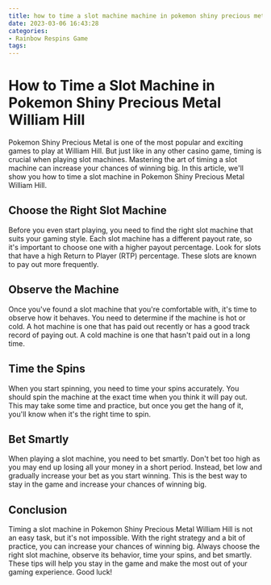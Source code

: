 ```yaml
---
title: how to time a slot machine machine in pokemon shiny precious metal william hill
date: 2023-03-06 16:43:28
categories:
- Rainbow Respins Game
tags:
---
```



# How to Time a Slot Machine in Pokemon Shiny Precious Metal William Hill

Pokemon Shiny Precious Metal is one of the most popular and exciting games to play at William Hill. But just like in any other casino game, timing is crucial when playing slot machines. Mastering the art of timing a slot machine can increase your chances of winning big. In this article, we'll show you how to time a slot machine in Pokemon Shiny Precious Metal William Hill.

## Choose the Right Slot Machine

Before you even start playing, you need to find the right slot machine that suits your gaming style. Each slot machine has a different payout rate, so it's important to choose one with a higher payout percentage. Look for slots that have a high Return to Player (RTP) percentage. These slots are known to pay out more frequently.

## Observe the Machine

Once you've found a slot machine that you're comfortable with, it's time to observe how it behaves. You need to determine if the machine is hot or cold. A hot machine is one that has paid out recently or has a good track record of paying out. A cold machine is one that hasn't paid out in a long time.

## Time the Spins

When you start spinning, you need to time your spins accurately. You should spin the machine at the exact time when you think it will pay out. This may take some time and practice, but once you get the hang of it, you'll know when it's the right time to spin.

## Bet Smartly

When playing a slot machine, you need to bet smartly. Don't bet too high as you may end up losing all your money in a short period. Instead, bet low and gradually increase your bet as you start winning. This is the best way to stay in the game and increase your chances of winning big.

## Conclusion

Timing a slot machine in Pokemon Shiny Precious Metal William Hill is not an easy task, but it's not impossible. With the right strategy and a bit of practice, you can increase your chances of winning big. Always choose the right slot machine, observe its behavior, time your spins, and bet smartly. These tips will help you stay in the game and make the most out of your gaming experience. Good luck!
